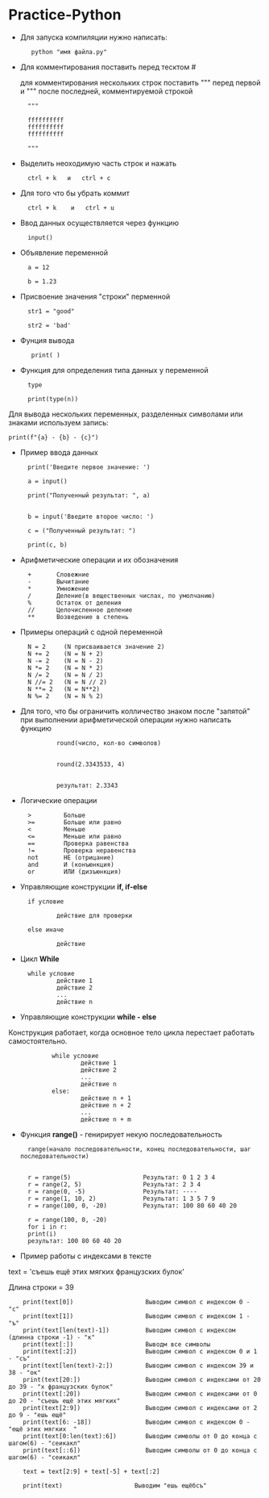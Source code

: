 # Practice-Python
* Для запуска компиляции нужно написать:

         python "имя файла.py"
* Для комментирования поставить перед тесктом #
  
  для комментирования нескольких строк поставить """ перед первой 
  и """ после последней, комментируемой строкой

        """

        ffffffffff
        ffffffffff
        ffffffffff
        
        """
* Выделить неоходимую часть строк и нажать
  
        ctrl + k   и   ctrl + c

* Для того что бы убрать коммит 
  
        ctrl + k    и   ctrl + u

* Ввод данных осуществляется через функцию  

        input()

* Объявление переменной

        a = 12

        b = 1.23

* Присвоение значения "строки" перменной

        str1 = "good"

        str2 = 'bad'

* Фунция вывода

         print( )

* Функция для определения типа данных у переменной

        type

        print(type(n))

Для вывода нескольких переменных, разделенных символами или знаками используем запись:

    print(f"{a} - {b} - {c}")

* Пример ввода данных

        print('Введите первое значение: ')
    
        a = input()
    
        print("Полученный результат: ", a)

    
        b = input('Введите второе число: ')
    
        c = ("Полученный результат: ")
    
        print(c, b)

* Арифметические операции и  их обозначения

        +       Словежние
        -       Вычитание
        *       Умножение
        /       Деление(в вещественных числах, по умолчанию)
        %       Остаток от деления
        //      Целочисленное деление
        **      Возведение в степень

* Примеры операций с одной переменной

        N = 2     (N присваивается значение 2)
        N += 2    (N = N + 2)
        N -= 2    (N = N - 2)
        N *= 2    (N = N * 2)
        N /= 2    (N = N / 2)
        N //= 2   (N = N // 2)
        N **= 2   (N = N**2)
        N %= 2    (N = N % 2)

* Для того, что бы ограничить колличество знаком после "запятой"
при выполнении арифметической операции нужно написать функцию

                round(число, кол-во символов)
                
                
                round(2.3343533, 4)


                результат: 2.3343

* Логические операции

        >         Больше
        >=        Больше или равно
        <         Меньше
        <=        Меньше или равно
        ==        Проверка равенства
        !=        Проверка неравенства
        not       НЕ (отрицание)
        and       И (конъюнкция)
        or        ИЛИ (дизъюнкция)

* Управляющие конструкции __if, if-else__


        if условие

                действие для проверки
        
        else иначе
        
                действие

* Цикл __While__

        while условие
                действие 1
                действие 2
                ...
                действие n

* Управляющие конструкции __while - else__

Конструкция работает, когда основное тело цикла перестает работать самостоятельно.

                while условие
                        действие 1
                        действие 2
                        ...
                        действие n
                else:
                        действие n + 1
                        действие n + 2
                        ...
                        действие n + m

* Функция __range()__ - генирирует некую последовательность

        range(начало последовательности, конец последовательности, шаг последовательности)


        r = range(5)                    Результат: 0 1 2 3 4
        r = range(2, 5)                 Результат: 2 3 4
        r = range(0, -5)                Результат: ----
        r = range(1, 10, 2)             Результат: 1 3 5 7 9
        r = range(100, 0, -20)          Результат: 100 80 60 40 20
        
        r = range(100, 0, -20)
        for i in r:
        print(i)
        результат: 100 80 60 40 20

* Пример работы с индексами в тексте

text = 'съешь ещё этих мягких французских булок'

Длина строки = 39

        print(text[0])                    Выводим символ с индексом 0 - "c"
        print(text[1])                    Выводим символ с индексом 1 - "ъ"
        print(text[len(text)-1])          Выводим символ с индексом (длинна строки -1) - "к"
        print(text[:])                    Выводм все символы         
        print(text[:2])                   Выводим символ с индексом 0 и 1 - "cъ"
        print(text[len(text)-2:])         Выводим символ с индексом 39 и 38 - "ок"
        print(text[20:])                  Выводим символ с индексами от 20 до 39 - "х французских булок"
        print(text[:20])                  Выводим символ с индексами от 0 до 20 - "съешь ещё этих мягких"
        print(text[2:9])                  Выводим символ с индексами от 2 до 9 - "ешь ещё"
        print(text[6: -18])               Выводим символ с индексом 0 - "ещё этих мягких  "
        print(text[0:len(text):6])        Выводим символы от 0 до конца с шагом(6) - "сеикакл"
        print(text[::6])                  Выводим символы от 0 до конца с шагом(6) - "сеикакл"
        
        text = text[2:9] + text[-5] + text[:2]

        print(text)                    Выводим "ешь ещёбсъ"
